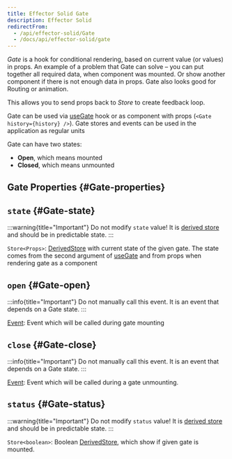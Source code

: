 ```yaml
---
title: Effector Solid Gate
description: Effector Solid
redirectFrom:
  - /api/effector-solid/Gate
  - /docs/api/effector-solid/gate
---
```


_Gate_ is a hook for conditional rendering, based on current value (or values) in props. An example of a problem that Gate can solve – you can put together all required data, when component was mounted. Or show another component if there is not enough data in props. Gate also looks good for Routing or animation.

This allows you to send props back to _Store_ to create feedback loop.

Gate can be used via [useGate](/en/api/effector-solid/useGate) hook or as component with props (`<Gate history={history} />`). Gate stores and events can be used in the application as regular units

Gate can have two states:

- **Open**, which means mounted
- **Closed**, which means unmounted

## Gate Properties {#Gate-properties}

## `state` {#Gate-state}

:::warning{title="Important"}
Do not modify `state` value! It is [derived store](/en/api/effector/Store#readonly) and should be in predictable state.
:::

`Store<Props>`: [DerivedStore](/en/api/effector/Store#readonly) with current state of the given gate. The state comes from the second argument of [useGate](/en/api/effector-solid/useGate) and from props when rendering gate as a component

## `open` {#Gate-open}

:::info{title="Important"}
Do not manually call this event. It is an event that depends on a Gate state.
:::

[Event<Props>](/en/api/effector/Event): Event which will be called during gate mounting

## `close` {#Gate-close}

:::info{title="Important"}
Do not manually call this event. It is an event that depends on a Gate state.
:::

[Event<Props>](/en/api/effector/Event): Event which will be called during a gate unmounting.

## `status` {#Gate-status}

:::warning{title="Important"}
Do not modify `status` value! It is [derived store](/en/api/effector/Store#readonly) and should be in predictable state.
:::

`Store<boolean>`: Boolean [DerivedStore](/en/api/effector/Store#readonly), which show if given gate is mounted.
